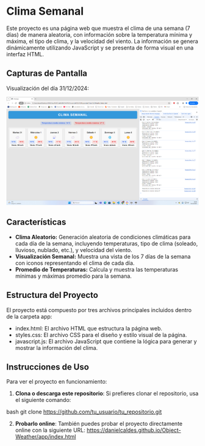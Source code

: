 # Clima Semanal

Este proyecto es una página web que muestra el clima de una semana (7 días) de manera aleatoria, con información sobre la temperatura mínima y máxima, el tipo de clima, y la velocidad del viento. La información se genera dinámicamente utilizando JavaScript y se presenta de forma visual en una interfaz HTML.

## Capturas de Pantalla

Visualización del día 31/12/2024:

![Vista del proyecto](assets/aplicacion-screenshoot.png)

## Características

- **Clima Aleatorio:** Generación aleatoria de condiciones climáticas para cada día de la semana, incluyendo temperaturas, tipo de clima (soleado, lluvioso, nublado, etc.), y velocidad del viento.
- **Visualización Semanal:** Muestra una vista de los 7 días de la semana con iconos representando el clima de cada día.
- **Promedio de Temperaturas:** Calcula y muestra las temperaturas mínimas y máximas promedio para la semana.

## Estructura del Proyecto

El proyecto está compuesto por tres archivos principales incluidos dentro de la carpeta app:

- index.html: El archivo HTML que estructura la página web.
- styles.css: El archivo CSS para el diseño y estilo visual de la página.
- javascript.js: El archivo JavaScript que contiene la lógica para generar y mostrar la información del clima.

## Instrucciones de Uso

Para ver el proyecto en funcionamiento:

1. **Clona o descarga este repositorio**:
   Si prefieres clonar el repositorio, usa el siguiente comando:
   
bash
   git clone https://github.com/tu_usuario/tu_repositorio.git

2. **Probarlo online**:
   También puedes probar el proyecto directamente online con la siguiente URL:
   https://danielcaldes.github.io/Object-Weather/app/index.html
